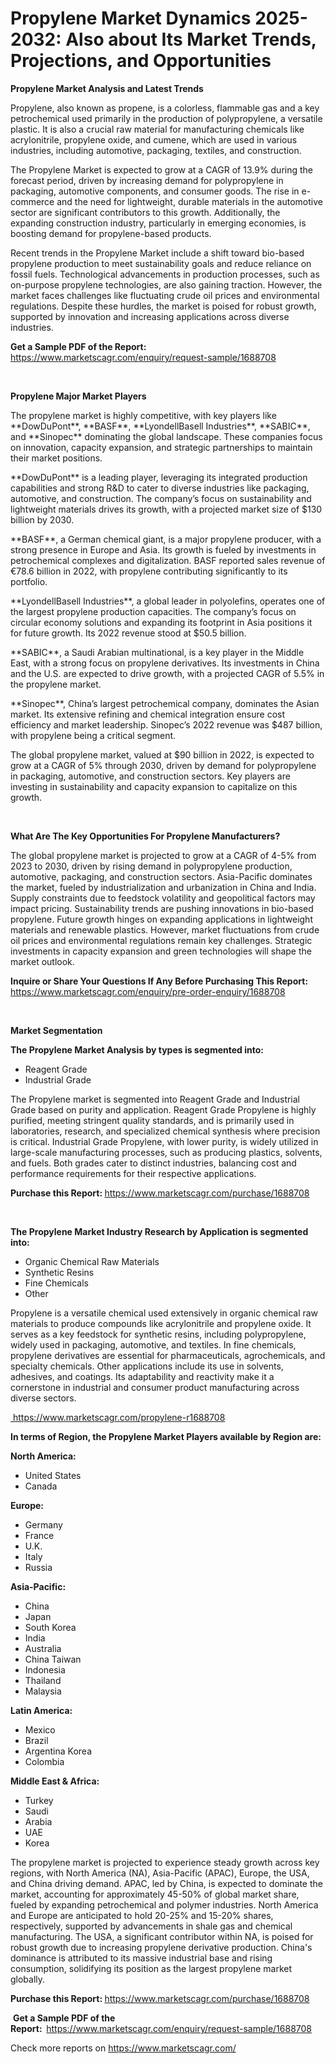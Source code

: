 <p><h1>Propylene Market Dynamics 2025-2032: Also about Its Market Trends, Projections, and Opportunities</h1></p><p><strong>Propylene Market Analysis and Latest Trends</strong></p>
<p><p>Propylene, also known as propene, is a colorless, flammable gas and a key petrochemical used primarily in the production of polypropylene, a versatile plastic. It is also a crucial raw material for manufacturing chemicals like acrylonitrile, propylene oxide, and cumene, which are used in various industries, including automotive, packaging, textiles, and construction.</p><p>The Propylene Market is expected to grow at a CAGR of 13.9% during the forecast period, driven by increasing demand for polypropylene in packaging, automotive components, and consumer goods. The rise in e-commerce and the need for lightweight, durable materials in the automotive sector are significant contributors to this growth. Additionally, the expanding construction industry, particularly in emerging economies, is boosting demand for propylene-based products.</p><p>Recent trends in the Propylene Market include a shift toward bio-based propylene production to meet sustainability goals and reduce reliance on fossil fuels. Technological advancements in production processes, such as on-purpose propylene technologies, are also gaining traction. However, the market faces challenges like fluctuating crude oil prices and environmental regulations. Despite these hurdles, the market is poised for robust growth, supported by innovation and increasing applications across diverse industries.</p></p>
<p><strong>Get a Sample PDF of the Report:&nbsp;</strong> <a href="https://www.marketscagr.com/enquiry/request-sample/1688708?utm_campaign=1789&utm_medium=2&utm_source=Github&utm_content=ia&utm_term=26012025&utm_id=propylene">https://www.marketscagr.com/enquiry/request-sample/1688708</a></p>
<p>&nbsp;</p>
<p><strong>Propylene Major Market Players</strong></p>
<p><p>The propylene market is highly competitive, with key players like **DowDuPont**, **BASF**, **LyondellBasell Industries**, **SABIC**, and **Sinopec** dominating the global landscape. These companies focus on innovation, capacity expansion, and strategic partnerships to maintain their market positions.</p><p>**DowDuPont** is a leading player, leveraging its integrated production capabilities and strong R&D to cater to diverse industries like packaging, automotive, and construction. The company’s focus on sustainability and lightweight materials drives its growth, with a projected market size of $130 billion by 2030.</p><p>**BASF**, a German chemical giant, is a major propylene producer, with a strong presence in Europe and Asia. Its growth is fueled by investments in petrochemical complexes and digitalization. BASF reported sales revenue of €78.6 billion in 2022, with propylene contributing significantly to its portfolio.</p><p>**LyondellBasell Industries**, a global leader in polyolefins, operates one of the largest propylene production capacities. The company’s focus on circular economy solutions and expanding its footprint in Asia positions it for future growth. Its 2022 revenue stood at $50.5 billion.</p><p>**SABIC**, a Saudi Arabian multinational, is a key player in the Middle East, with a strong focus on propylene derivatives. Its investments in China and the U.S. are expected to drive growth, with a projected CAGR of 5.5% in the propylene market.</p><p>**Sinopec**, China’s largest petrochemical company, dominates the Asian market. Its extensive refining and chemical integration ensure cost efficiency and market leadership. Sinopec’s 2022 revenue was $487 billion, with propylene being a critical segment.</p><p>The global propylene market, valued at $90 billion in 2022, is expected to grow at a CAGR of 5% through 2030, driven by demand for polypropylene in packaging, automotive, and construction sectors. Key players are investing in sustainability and capacity expansion to capitalize on this growth.</p></p>
<p>&nbsp;</p>
<p><strong>What Are The Key Opportunities For Propylene Manufacturers?</strong></p>
<p><p>The global propylene market is projected to grow at a CAGR of 4-5% from 2023 to 2030, driven by rising demand in polypropylene production, automotive, packaging, and construction sectors. Asia-Pacific dominates the market, fueled by industrialization and urbanization in China and India. Supply constraints due to feedstock volatility and geopolitical factors may impact pricing. Sustainability trends are pushing innovations in bio-based propylene. Future growth hinges on expanding applications in lightweight materials and renewable plastics. However, market fluctuations from crude oil prices and environmental regulations remain key challenges. Strategic investments in capacity expansion and green technologies will shape the market outlook.</p></p>
<p><strong>Inquire or Share Your Questions If Any Before Purchasing This Report:</strong> <a href="https://www.marketscagr.com/enquiry/pre-order-enquiry/1688708?utm_campaign=1789&utm_medium=2&utm_source=Github&utm_content=ia&utm_term=26012025&utm_id=propylene">https://www.marketscagr.com/enquiry/pre-order-enquiry/1688708</a></p>
<p>&nbsp;</p>
<p><strong>Market Segmentation</strong></p>
<p><strong>The Propylene Market Analysis by types is segmented into:</strong></p>
<p><ul><li>Reagent Grade</li><li>Industrial Grade</li></ul></p>
<p><p>The Propylene market is segmented into Reagent Grade and Industrial Grade based on purity and application. Reagent Grade Propylene is highly purified, meeting stringent quality standards, and is primarily used in laboratories, research, and specialized chemical synthesis where precision is critical. Industrial Grade Propylene, with lower purity, is widely utilized in large-scale manufacturing processes, such as producing plastics, solvents, and fuels. Both grades cater to distinct industries, balancing cost and performance requirements for their respective applications.</p></p>
<p><strong>Purchase this Report:&nbsp;</strong><a href="https://www.marketscagr.com/purchase/1688708?utm_campaign=1789&utm_medium=2&utm_source=Github&utm_content=ia&utm_term=26012025&utm_id=propylene">https://www.marketscagr.com/purchase/1688708</a></p>
<p>&nbsp;</p>
<p><strong>The Propylene Market Industry Research by Application is segmented into:</strong></p>
<p><ul><li>Organic Chemical Raw Materials</li><li>Synthetic Resins</li><li>Fine Chemicals</li><li>Other</li></ul></p>
<p><p>Propylene is a versatile chemical used extensively in organic chemical raw materials to produce compounds like acrylonitrile and propylene oxide. It serves as a key feedstock for synthetic resins, including polypropylene, widely used in packaging, automotive, and textiles. In fine chemicals, propylene derivatives are essential for pharmaceuticals, agrochemicals, and specialty chemicals. Other applications include its use in solvents, adhesives, and coatings. Its adaptability and reactivity make it a cornerstone in industrial and consumer product manufacturing across diverse sectors.</p></p>
<p><a href="https://www.marketscagr.com/propylene-r1688708?utm_campaign=1789&utm_medium=2&utm_source=Github&utm_content=ia&utm_term=26012025&utm_id=propylene">&nbsp;https://www.marketscagr.com/propylene-r1688708</a></p>
<p><strong>In terms of Region, the Propylene Market Players available by Region are:</strong></p>
<p>
    <p> <strong> North America: </strong>
        <ul>
            <li>United States</li>
            <li>Canada</li>
        </ul>
        </p> 
    <p> <strong> Europe: </strong>
        <ul>
            <li>Germany</li>
            <li>France</li>
            <li>U.K.</li>
            <li>Italy</li>
            <li>Russia</li>
        </ul>
        </p> 
    <p> <strong> Asia-Pacific: </strong>
        <ul>
            <li>China</li>
            <li>Japan</li>
            <li>South Korea</li>
            <li>India</li>
            <li>Australia</li>
            <li>China Taiwan</li>
            <li>Indonesia</li>
            <li>Thailand</li>
            <li>Malaysia</li>
        </ul>
        </p> 
    <p> <strong> Latin America: </strong>
        <ul>
            <li>Mexico</li>
            <li>Brazil</li>
            <li>Argentina Korea</li>
            <li>Colombia</li>
        </ul>
        </p> 
    <p> <strong> Middle East & Africa: </strong>
        <ul>
            <li>Turkey</li>
            <li>Saudi</li>
            <li>Arabia</li>
            <li>UAE</li>
            <li>Korea</li>
        </ul>
    </p>
    </p>
<p><p>The propylene market is projected to experience steady growth across key regions, with North America (NA), Asia-Pacific (APAC), Europe, the USA, and China driving demand. APAC, led by China, is expected to dominate the market, accounting for approximately 45-50% of global market share, fueled by expanding petrochemical and polymer industries. North America and Europe are anticipated to hold 20-25% and 15-20% shares, respectively, supported by advancements in shale gas and chemical manufacturing. The USA, a significant contributor within NA, is poised for robust growth due to increasing propylene derivative production. China's dominance is attributed to its massive industrial base and rising consumption, solidifying its position as the largest propylene market globally.</p></p>
<p><strong>Purchase this Report: </strong><a href="https://www.marketscagr.com/purchase/1688708?utm_campaign=1789&utm_medium=2&utm_source=Github&utm_content=ia&utm_term=26012025&utm_id=propylene">https://www.marketscagr.com/purchase/1688708</a></p>
<p>&nbsp;<strong>Get a Sample PDF of the Report:&nbsp;&nbsp;</strong><a href="https://www.marketscagr.com/enquiry/request-sample/1688708?utm_campaign=1789&utm_medium=2&utm_source=Github&utm_content=ia&utm_term=26012025&utm_id=propylene">https://www.marketscagr.com/enquiry/request-sample/1688708</a></p>
<p><strong></strong></p>
<p>Check more reports on <a href="https://www.marketscagr.com/?utm_campaign=1789&utm_medium=2&utm_source=Github&utm_content=ia&utm_term=26012025&utm_id=propylene">https://www.marketscagr.com/</a></p>